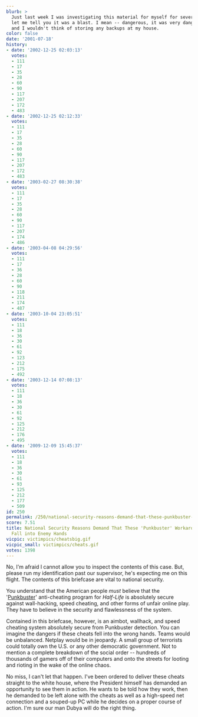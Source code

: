 ```yaml
---
blurb: >
  Just last week I was investigating this material for myself for several hours. And
  let me tell you it was a blast. I mean -- dangerous, it was very dangerous material,
  and I wouldn't think of storing any backups at my house.
color: false
date: '2001-07-18'
history:
- date: '2002-12-25 02:03:13'
  votes:
  - 111
  - 17
  - 35
  - 28
  - 60
  - 90
  - 117
  - 207
  - 172
  - 483
- date: '2002-12-25 02:12:33'
  votes:
  - 111
  - 17
  - 35
  - 28
  - 60
  - 90
  - 117
  - 207
  - 172
  - 483
- date: '2003-02-27 08:30:38'
  votes:
  - 111
  - 17
  - 35
  - 28
  - 60
  - 90
  - 117
  - 207
  - 174
  - 486
- date: '2003-04-08 04:29:56'
  votes:
  - 111
  - 17
  - 36
  - 28
  - 60
  - 90
  - 118
  - 211
  - 174
  - 487
- date: '2003-10-04 23:05:51'
  votes:
  - 111
  - 18
  - 36
  - 30
  - 61
  - 92
  - 123
  - 212
  - 175
  - 492
- date: '2003-12-14 07:08:13'
  votes:
  - 111
  - 18
  - 36
  - 30
  - 61
  - 92
  - 125
  - 212
  - 176
  - 495
- date: '2009-12-09 15:45:37'
  votes:
  - 111
  - 18
  - 36
  - 30
  - 61
  - 93
  - 125
  - 212
  - 177
  - 509
id: 250
permalink: /250/national-security-reasons-demand-that-these-punkbuster-workarounds-do-not-fall-into-enemy-hands/
score: 7.51
title: National Security Reasons Demand That These 'Punkbuster' Workarounds Do Not
  Fall into Enemy Hands
vicpic: victimpics/cheatsbig.gif
vicpic_small: victimpics/cheats.gif
votes: 1398
---
```


No, I'm afraid I cannot allow you to inspect the contents of this case.
But, please run my identification past our supervisor, he's expecting me
on this flight. The contents of this briefcase are vital to national
security.

You understand that the American people *must* believe that the
'[Punkbuster](http://web.archive.org/web/20010718000000/http://www.3dactionplanet.com/features/interviews/punkbuster/)'
anti-cheating program for *Half-Life* is absolutely secure against
wall-hacking, speed cheating, and other forms of unfair online play.
They have to believe in the security and flawlessness of the system.

Contained in this briefcase, however, is an aimbot, wallhack, and speed
cheating system absolutely secure from Punkbuster detection. You can
imagine the dangers if these cheats fell into the wrong hands. Teams
would be unbalanced. Netplay would be in jeopardy. A small group of
terrorists could totally own the U.S. or any other democratic
government. Not to mention a complete breakdown of the social order --
hundreds of thousands of gamers off of their computers and onto the
streets for looting and rioting in the wake of the online chaos.

No miss, I can't let that happen. I've been ordered to deliver these
cheats straight to the white house, where the President himself has
demanded an opportunity to see them in action. He wants to be told how
they work, then he demanded to be left alone with the cheats as well as
a high-speed net connection and a souped-up PC while he decides on a
proper course of action. I'm sure our man Dubya will do the right thing.